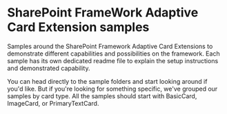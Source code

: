 # SharePoint FrameWork Adaptive Card Extension samples

Samples around the SharePoint Framework Adaptive Card Extensions to demonstrate different capabilities and possibilities on the framework. Each sample has its own dedicated readme file to explain the setup instructions and demonstrated capability.

You can head directly to the sample folders and start looking around if you'd like. But if you're looking for something specific, we've grouped our samples by card type. All the samples should start with BasicCard, ImageCard, or PrimaryTextCard.
